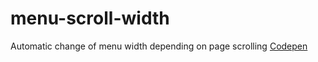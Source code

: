 # menu-scroll-width
Automatic change of menu width depending on page scrolling
[Codepen](https://codepen.io/evgenx/pen/jRpKZV "try it")
